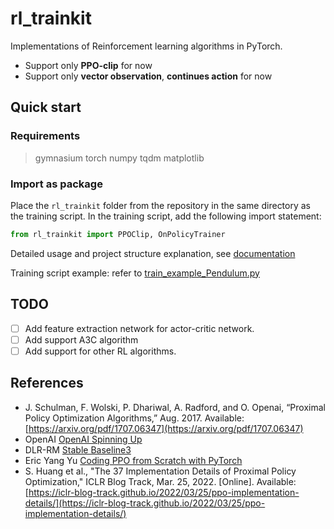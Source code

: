 # rl_trainkit

Implementations of Reinforcement learning algorithms in PyTorch.

- Support only **PPO-clip** for now
- Support only **vector observation**, **continues action** for now

## Quick start

### Requirements

> gymnasium torch numpy tqdm matplotlib

### Import as package

Place the `rl_trainkit` folder from the repository in the same directory as the training script.
In the training script, add the following import statement:

```python
from rl_trainkit import PPOClip, OnPolicyTrainer
```

Detailed usage and project structure explanation, see [documentation](docs/Doc.md)

Training script example: refer to [train_example_Pendulum.py](train_example_Pendulum.py)

## TODO

- [ ] Add feature extraction network for actor-critic network.
- [ ] Add support A3C algorithm
- [ ] Add support for other RL algorithms.

## References

- J. Schulman, F. Wolski, P. Dhariwal, A. Radford, and O. Openai, “Proximal Policy Optimization Algorithms,” Aug. 2017. Available: [https://arxiv.org/pdf/1707.06347](https://arxiv.org/pdf/1707.06347)
- OpenAI [OpenAI Spinning Up](https://spinningup.openai.com/en/latest/)
- DLR-RM [Stable Baseline3](https://stable-baselines3.readthedocs.io/en/master/index.html)
- Eric Yang Yu [Coding PPO from Scratch with PyTorch](https://medium.com/@eyyu/coding-ppo-from-scratch-with-pytorch-part-1-4-613dfc1b14c8)
- S. Huang et al., "The 37 Implementation Details of Proximal Policy Optimization," ICLR Blog Track, Mar. 25, 2022. [Online]. Available: [https://iclr-blog-track.github.io/2022/03/25/ppo-implementation-details/](https://iclr-blog-track.github.io/2022/03/25/ppo-implementation-details/)
